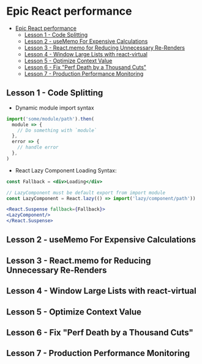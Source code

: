 # Epic React performance

- [Epic React performance](#epic-react-performance)
  - [Lesson 1 - Code Splitting](#lesson-1---code-splitting)
  - [Lesson 2 - useMemo For Expensive Calculations](#lesson-2---usememo-for-expensive-calculations)
  - [Lesson 3 - React.memo for Reducing Unnecessary Re-Renders](#lesson-3---reactmemo-for-reducing-unnecessary-re-renders)
  - [Lesson 4 - Window Large Lists with react-virtual](#lesson-4---window-large-lists-with-react-virtual)
  - [Lesson 5 - Optimize Context Value](#lesson-5---optimize-context-value)
  - [Lesson 6 - Fix "Perf Death by a Thousand Cuts"](#lesson-6---fix-perf-death-by-a-thousand-cuts)
  - [Lesson 7 - Production Performance Monitoring](#lesson-7---production-performance-monitoring)

## Lesson 1 - Code Splitting

- Dynamic module import syntax

```js
import('some/module/path').then(
  module => {
    // Do something with `module`
  },
  error => {
    // handle error
  },
)
```

- React Lazy Component Loading Syntax:

```jsx
const Fallback = <div>Loading</div>

// LazyComponent must be default export from import module
const LazyComponent = React.lazy(() => import('lazy/component/path'))

<React.Suspense fallback={Fallback}>
<LazyComponent/>
</React.Suspense>
```

## Lesson 2 - useMemo For Expensive Calculations

## Lesson 3 - React.memo for Reducing Unnecessary Re-Renders

## Lesson 4 - Window Large Lists with react-virtual

## Lesson 5 - Optimize Context Value

## Lesson 6 - Fix "Perf Death by a Thousand Cuts"

## Lesson 7 - Production Performance Monitoring
